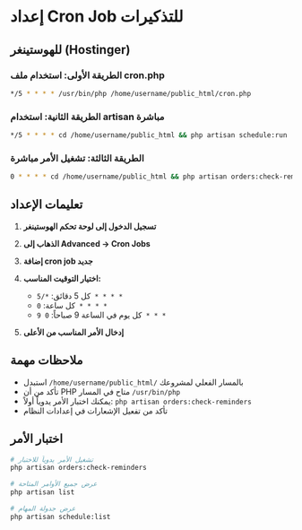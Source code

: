 # إعداد Cron Job للتذكيرات

## للهوستينغر (Hostinger)

### الطريقة الأولى: استخدام ملف cron.php
```bash
*/5 * * * * /usr/bin/php /home/username/public_html/cron.php
```

### الطريقة الثانية: استخدام artisan مباشرة
```bash
*/5 * * * * cd /home/username/public_html && php artisan schedule:run
```

### الطريقة الثالثة: تشغيل الأمر مباشرة
```bash
0 * * * * cd /home/username/public_html && php artisan orders:check-reminders
```

## تعليمات الإعداد

1. **تسجيل الدخول إلى لوحة تحكم الهوستينغر**
2. **الذهاب إلى Advanced → Cron Jobs**
3. **إضافة cron job جديد**
4. **اختيار التوقيت المناسب:**
   - كل 5 دقائق: `*/5 * * * *`
   - كل ساعة: `0 * * * *`
   - كل يوم في الساعة 9 صباحاً: `0 9 * * *`

5. **إدخال الأمر المناسب من الأعلى**

## ملاحظات مهمة

- استبدل `/home/username/public_html/` بالمسار الفعلي لمشروعك
- تأكد من أن PHP متاح في المسار `/usr/bin/php`
- يمكنك اختبار الأمر يدوياً أولاً: `php artisan orders:check-reminders`
- تأكد من تفعيل الإشعارات في إعدادات النظام

## اختبار الأمر

```bash
# تشغيل الأمر يدوياً للاختبار
php artisan orders:check-reminders

# عرض جميع الأوامر المتاحة
php artisan list

# عرض جدولة المهام
php artisan schedule:list
```